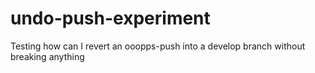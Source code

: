 # undo-push-experiment
Testing how can I revert an ooopps-push into a develop branch without breaking anything
